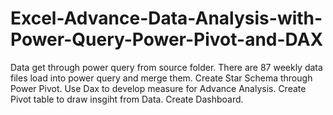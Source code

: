 # Excel-Advance-Data-Analysis-with-Power-Query-Power-Pivot-and-DAX

Data get through power query from source folder.
There are 87 weekly data files load into power query and merge them.
Create Star Schema through Power Pivot.
Use Dax to develop measure for Advance Analysis.
Create Pivot table to draw insgiht from Data.
Create Dashboard.
